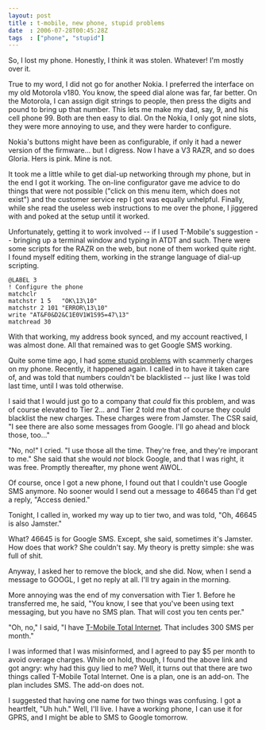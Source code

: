 ```yaml
---
layout: post
title : t-mobile, new phone, stupid problems
date  : 2006-07-28T00:45:28Z
tags  : ["phone", "stupid"]
---
```

So, I lost my phone.  Honestly, I think it was stolen.  Whatever!  I'm mostly
over it.

True to my word, I did not go for another Nokia.  I preferred the interface on
my old Motorola v180.  You know, the speed dial alone was far, far better.  On
the Motorola, I can assign digit strings to people, then press the digits and
pound to bring up that number.  This lets me make my dad, say, 9, and his cell
phone 99.  Both are then easy to dial.  On the Nokia, I only got nine slots,
they were more annoying to use, and they were harder to configure.

Nokia's buttons might have been as configurable, if only it had a newer version
of the firmware... but I digress.  Now I have a V3 RAZR, and so does Gloria.
Hers is pink.  Mine is not.

It took me a little while to get dial-up networking through my phone, but in
the end I got it working.  The on-line configurator gave me advice to do things
that were not possible ("click on this menu item, which does not exist") and
the customer service rep I got was equally unhelpful.  Finally, while she
read the useless web instructions to me over the phone, I jiggered with and
poked at the setup until it worked.

Unfortunately, getting it to work involved -- if I used T-Mobile's suggestion
-- bringing up a terminal window and typing in ATDT and such.  There were some
scripts for the RAZR on the web, but none of them worked quite right.  I found
myself editing them, working in the strange language of dial-up scripting.

    @LABEL 3
    ! Configure the phone
    matchclr
    matchstr 1 5   "OK\13\10"
    matchstr 2 101 "ERROR\13\10"
    write "AT&F0&D2&C1E0V1W1S95=47\13"
    matchread 30

With that working, my address book synced, and my account reactived, I was
almost done.  All that remained was to get Google SMS working.

Quite some time ago, I had [some stupid
problems](http://rjbs.manxome.org/rubric/entry/1238) with scammerly charges on
my phone.  Recently, it happened again.  I called in to have it taken care of,
and was told that numbers couldn't be blacklisted -- just like I was told last
time, until I was told otherwise.

I said that I would just go to a company that *could* fix this problem, and was
of course elevated to Tier 2... and Tier 2 told me that of course they could
blacklist the new charges.  These charges were from Jamster.  The CSR said, "I
see there are also some messages from Google.  I'll go ahead and block those,
too..."

"No, no!" I cried.  "I use those all the time.  They're free, and they're
imporant to me."  She said that she would *not* block Google, and that I was
right, it was free.  Promptly thereafter, my phone went AWOL.

Of course, once I got a new phone, I found out that I couldn't use Google SMS
anymore.  No sooner would I send out a message to 46645 than I'd get a reply,
"Access denied."

Tonight, I called in, worked my way up to tier two, and was told, "Oh, 46645 is
also Jamster."

What?  46645 is for Google SMS.  Except, she said, sometimes it's Jamster.  How
does that work?  She couldn't say.  My theory is pretty simple: she was full of
shit.

Anyway, I asked her to remove the block, and she did.  Now, when I send a
message to GOOGL, I get no reply at all.  I'll try again in the morning.

More annoying was the end of my conversation with Tier 1.  Before he
transferred me, he said, "You know, I see that you've been using text
messaging, but you have no SMS plan.  That will cost you ten cents per."

"Oh, no," I said, "I have [T-Mobile Total
Internet](http://www.t-mobile.com/shop/plans/detail.aspx?tp=tb1&id=311e4582-a0d6-4dc9-956e-8bce2691c67c).
That includes 300 SMS per month."

I was informed that I was misinformed, and I agreed to pay $5 per month to
avoid overage charges.  While on hold, though, I found the above link and got
angry: why had this guy lied to me?  Well, it turns out that there are two
things called T-Mobile Total Internet.  One is a plan, one is an add-on.  The
plan includes SMS.  The add-on does not.

I suggested that having one name for two things was confusing.  I got a
heartfelt, "Uh huh."  Well, I'll live.  I have a working phone, I can use it
for GPRS, and I might be able to SMS to Google tomorrow.

